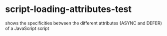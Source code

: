 # script-loading-attributes-test
shows the specificities between the different attributes (ASYNC and DEFER) of a JavaScript script
